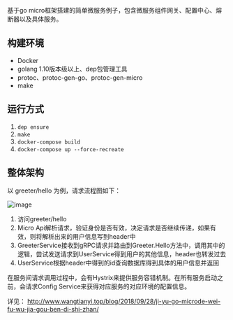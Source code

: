 基于go micro框架搭建的简单微服务例子，包含微服务组件网关、配置中心、熔断器以及具体服务。

## 构建环境
* Docker
* golang 1.10版本级以上、dep包管理工具
* protoc、protoc-gen-go、protoc-gen-micro
* make

## 运行方式
1. `dep ensure`
2. `make`
3. `docker-compose build`
4. `docker-compose up --force-recreate`

## 整体架构
以 greeter/hello 为例，请求流程图如下：

![image](https://wx2.sinaimg.cn/mw1024/bea16acagy1fvrqdjvp9lj20na0hp3zg.jpg)

1. 访问greeter/hello
2. Micro Api解析请求，验证身份是否有效，决定请求是否继续传递，如果有效，则将解析出来的用户信息写到header中
3. GreeterService接收到gRPC请求并路由到Greeter.Hello方法中，调用其中的逻辑，尝试发送请求到UserService得到用户的其他信息，header也转发过去
4. UserService根据header中得到的id查询数据库得到具体的用户信息并返回

在服务间请求调用过程中，会有Hystrix来提供服务容错机制。在所有服务启动之前，会请求Config Service来获得对应服务的对应环境的配置信息。

详见： http://www.wangtianyi.top/blog/2018/09/28/ji-yu-go-microde-wei-fu-wu-jia-gou-ben-di-shi-zhan/